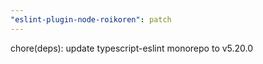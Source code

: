 ```yaml
---
"eslint-plugin-node-roikoren": patch
---
```


chore(deps): update typescript-eslint monorepo to v5.20.0
